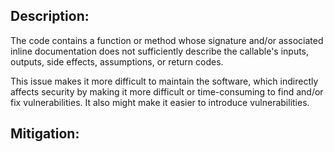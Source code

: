 ## Description:

The code contains a function or method whose signature and/or associated inline documentation does not sufficiently describe the callable's inputs, outputs, side effects, assumptions, or return codes.

This issue makes it more difficult to maintain the software, which indirectly affects security by making it more difficult or time-consuming to find and/or fix vulnerabilities. It also might make it easier to introduce vulnerabilities.

## Mitigation:
